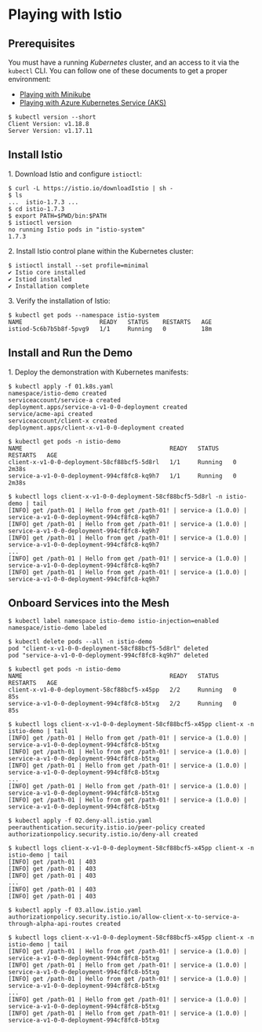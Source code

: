 # Playing with Istio

## Prerequisites

You must have a running _Kubernetes_ cluster, and an access to it via the `kubectl` CLI. You can follow one of these documents to get a proper environment:

* [Playing with Minikube](https://github.com/patricekrakow/learning-stuff/blob/master/playing-with-Minikube.md)
* [Playing with Azure Kubernetes Service (AKS)](https://github.com/patricekrakow/learning-stuff/blob/master/playing-with-AKS.md)

```text
$ kubectl version --short
Client Version: v1.18.8
Server Version: v1.17.11
```

## Install Istio

1\. Download Istio and configure `istioctl`:

```text
$ curl -L https://istio.io/downloadIstio | sh -
$ ls
...  istio-1.7.3 ...
$ cd istio-1.7.3
$ export PATH=$PWD/bin:$PATH
$ istioctl version
no running Istio pods in "istio-system"
1.7.3
```

2\. Install Istio control plane within the Kubernetes cluster:

```text
$ istioctl install --set profile=minimal
✔ Istio core installed
✔ Istiod installed
✔ Installation complete
```

3\. Verify the installation of Istio:

```text
$ kubectl get pods --namespace istio-system
NAME                      READY   STATUS    RESTARTS   AGE
istiod-5c6b7b5b8f-5pvg9   1/1     Running   0          18m
```

## Install and Run the Demo

1\. Deploy the demonstration with Kubernetes manifests:

```text
$ kubectl apply -f 01.k8s.yaml
namespace/istio-demo created
serviceaccount/service-a created
deployment.apps/service-a-v1-0-0-deployment created
service/acme-api created
serviceaccount/client-x created
deployment.apps/client-x-v1-0-0-deployment created
```

```text
$ kubectl get pods -n istio-demo
NAME                                          READY   STATUS    RESTARTS   AGE
client-x-v1-0-0-deployment-58cf88bcf5-5d8rl   1/1     Running   0          2m38s
service-a-v1-0-0-deployment-994cf8fc8-kq9h7   1/1     Running   0          2m38s
```

```text
$ kubectl logs client-x-v1-0-0-deployment-58cf88bcf5-5d8rl -n istio-demo | tail
[INFO] get /path-01 | Hello from get /path-01! | service-a (1.0.0) | service-a-v1-0-0-deployment-994cf8fc8-kq9h7
[INFO] get /path-01 | Hello from get /path-01! | service-a (1.0.0) | service-a-v1-0-0-deployment-994cf8fc8-kq9h7
[INFO] get /path-01 | Hello from get /path-01! | service-a (1.0.0) | service-a-v1-0-0-deployment-994cf8fc8-kq9h7
...
[INFO] get /path-01 | Hello from get /path-01! | service-a (1.0.0) | service-a-v1-0-0-deployment-994cf8fc8-kq9h7
[INFO] get /path-01 | Hello from get /path-01! | service-a (1.0.0) | service-a-v1-0-0-deployment-994cf8fc8-kq9h7
```

## Onboard Services into the Mesh

```text
$ kubectl label namespace istio-demo istio-injection=enabled
namespace/istio-demo labeled
```

```text
$ kubectl delete pods --all -n istio-demo
pod "client-x-v1-0-0-deployment-58cf88bcf5-5d8rl" deleted
pod "service-a-v1-0-0-deployment-994cf8fc8-kq9h7" deleted
```

```text
$ kubectl get pods -n istio-demo
NAME                                          READY   STATUS    RESTARTS   AGE
client-x-v1-0-0-deployment-58cf88bcf5-x45pp   2/2     Running   0          85s
service-a-v1-0-0-deployment-994cf8fc8-b5txg   2/2     Running   0          85s
```

```text
$ kubectl logs client-x-v1-0-0-deployment-58cf88bcf5-x45pp client-x -n istio-demo | tail
[INFO] get /path-01 | Hello from get /path-01! | service-a (1.0.0) | service-a-v1-0-0-deployment-994cf8fc8-b5txg
[INFO] get /path-01 | Hello from get /path-01! | service-a (1.0.0) | service-a-v1-0-0-deployment-994cf8fc8-b5txg
[INFO] get /path-01 | Hello from get /path-01! | service-a (1.0.0) | service-a-v1-0-0-deployment-994cf8fc8-b5txg
...
[INFO] get /path-01 | Hello from get /path-01! | service-a (1.0.0) | service-a-v1-0-0-deployment-994cf8fc8-b5txg
[INFO] get /path-01 | Hello from get /path-01! | service-a (1.0.0) | service-a-v1-0-0-deployment-994cf8fc8-b5txg
```

```text
$ kubectl apply -f 02.deny-all.istio.yaml
peerauthentication.security.istio.io/peer-policy created
authorizationpolicy.security.istio.io/deny-all created
```

```text
$ kubectl logs client-x-v1-0-0-deployment-58cf88bcf5-x45pp client-x -n istio-demo | tail
[INFO] get /path-01 | 403
[INFO] get /path-01 | 403
[INFO] get /path-01 | 403
...
[INFO] get /path-01 | 403
[INFO] get /path-01 | 403
```

```text
$ kubectl apply -f 03.allow.istio.yaml
authorizationpolicy.security.istio.io/allow-client-x-to-service-a-through-alpha-api-routes created
```

```text
$ kubectl logs client-x-v1-0-0-deployment-58cf88bcf5-x45pp client-x -n istio-demo | tail
[INFO] get /path-01 | Hello from get /path-01! | service-a (1.0.0) | service-a-v1-0-0-deployment-994cf8fc8-b5txg
[INFO] get /path-01 | Hello from get /path-01! | service-a (1.0.0) | service-a-v1-0-0-deployment-994cf8fc8-b5txg
[INFO] get /path-01 | Hello from get /path-01! | service-a (1.0.0) | service-a-v1-0-0-deployment-994cf8fc8-b5txg
...
[INFO] get /path-01 | Hello from get /path-01! | service-a (1.0.0) | service-a-v1-0-0-deployment-994cf8fc8-b5txg
[INFO] get /path-01 | Hello from get /path-01! | service-a (1.0.0) | service-a-v1-0-0-deployment-994cf8fc8-b5txg
```
